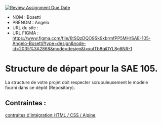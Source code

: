 [![Review Assignment Due Date](https://classroom.github.com/assets/deadline-readme-button-24ddc0f5d75046c5622901739e7c5dd533143b0c8e959d652212380cedb1ea36.svg)](https://classroom.github.com/a/kGMeGFDJ)
- NOM : Bosetti
- PRÉNOM : Angelo
- URL du site : 
- URL FIGMA : https://www.figma.com/file/6tSQzDQO9Sk9xbrmfPP5MH/SAE-105-Angelo-Bosetti?type=design&node-id=2035%3A2868&mode=design&t=xutTb8qiDYL8g8NR-1

# Structure de départ pour la SAE 105.

La structure de votre projet doit respecter scrupuleusement le modèle fourni dans ce dépôt (Repository).

## Contraintes :
[contraites d'intégration HTML / CSS / Alpine](https://moodle.univ-fcomte.fr/mod/page/view.php?id=645799)
